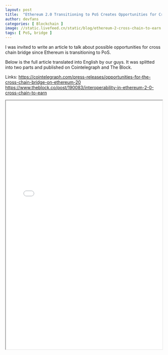 ```yaml
---
layout: post
title:  "Ethereum 2.0 Transitioning to PoS Creates Opportunities for Cross-Chain Bridges: Cross Chain to Earn"
author: devfans
categories: [ Blockchain ]
image: //static.livefeed.cn/static/blog/ethereum-2-cross-chain-to-earn.png
tags: [ PoS, bridge ]
---
```


I was invited to write an article to talk about possible opportunities for cross chain bridge since Ethereum is transitioning to PoS.

Below is the full article translated into English by our guys. It was splitted into two parts and published on Cointelegraph and The Block.

Links:
https://cointelegraph.com/press-releases/opportunities-for-the-cross-chain-bridge-on-ethereum-20
https://www.theblock.co/post/190083/interoperability-in-ethereum-2-0-cross-chain-to-earn


<iframe src="//static.livefeed.cn/static/blog/ethereum-2-cross-chain-to-earn.pdf" width="100%" height="800px">
</iframe>





